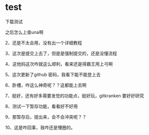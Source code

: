 # test
下载测试

之后怎么上查una啊

2、还是不太会用，没有出一个详细教程

3、这次是提交上去了，但是是强制提交的，还是没懂流程

4、这他妈这次咋就这么顺利，看来还是得霸王用上弓啊

5、这次更新了github 密码，我看下能不能登上去

6、卧槽，咋这么神奇呢？？这都能上去啊

7、挺好，还有好多需要发觉的功能点，挺好玩，gitkranken 要好好研究

8、测试一下暂存功能，看看好不好用

9、那暂存后，提出来，会不会冲突呢？？

10、这是咋回事，我咋还是懵圈的。